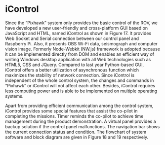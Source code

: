 # iControl
Since the “Pixhawk” system only provides the basic control of the ROV, we have developed a new user-friendly and cross-platform GUI based on JavaScript and HTML, named iControl as shown in Figure 17. It provides Web Socket and Serial connection between our control panel and Raspberry Pi. Also, it presents OBS Wi-Fi data, seismograph and computer vision image. Formerly Node-Webkit (NW.js) framework is adopted because it can be implemented directly from DOM and enables an efficient way of writing Windows desktop application with all Web technologies such as HTML5, CSS and JQuery. Compared to last year Python-based GUI, iControl offers a better utilization of asynchronous function which maximizes the stability of network connection. Since iControl is independent of the whole control system, the changes and commands in “Pixhawk” or iControl will not affect each other.  Besides, iControl requires less computing power and is able to be implemented on multiple operating systems. 

Apart from providing efficient communication among the control system, iControl provides some special features that assist the co-pilot in completing the missions. Timer reminds the co-pilot to achieve time management during the product demonstration. A virtual panel provides a backup solution if the control panel malfunctions. The navigation bar shows the current connection status and condition. The flowchart of system software and block diagram are given in Figure 18 and 19 respectively.
